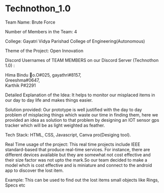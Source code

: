 # Technothon_1.0


Team Name: Brute Force

Number of Members in the Team: 4

College: Gayatri Vidya Parishad College of Engineering(Autonomous)

Theme of the Project: Open Innovation

Discord Usernames of TEAM MEMBERS on our Discord Server (Technothon 1.0) : 

Hima Bindu 🎈o.O#025,
gayathri#8157,  
Greeshma#0647,   
Karthik P#2291

Detailed Explanation of the Idea: It helps to monitor our misplaced items  in our day to day life and makes things easier.

Solution provided: Our prototype is well justified with the day to day problem of misplacing things which waste our time in finding them, here we provided an idea as solution to that problem by designing an IOT sensor gps tracker which will be as light weighted as feather.

Tech Stack: HTML, CSS, Javascript, Canva pro(Desiging tool).

Real Time usage of the project: This real time projects include IEEE standard-based that produce real-time services. For instance, there are different devices available but they are somewhat not cost effective and their size factor was not upto the mark.So our team decided to make a model whch is cost effective and is  miniature and connect to the android app to discover the lost item.

Example: This can be  used to find out the lost items small objects like Rings, Specs etc




